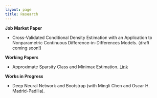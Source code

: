 ```yaml
---
layout: page
title: Research
---
```


**Job Market Paper**
* Cross-Validated Conditional Density Estimation with an Application to Nonparametric Continuous Difference-in-Differences Models. (draft coming soon!)

**Working Papers**
* Approximate Sparsity Class and Minimax Estimation. [Link](/notes/minimax_joe.pdf)

**Works in Progress**
* Deep Neural Network and Bootstrap (with Mingli Chen and Oscar H. Madrid-Padilla).
